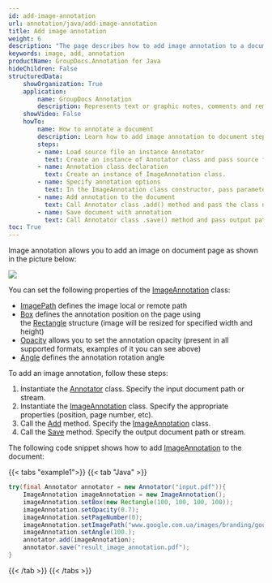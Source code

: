 ```yaml
---
id: add-image-annotation
url: annotation/java/add-image-annotation
title: Add image annotation
weight: 6
description: "The page describes how to add image annotation to a document using GroupDocs.Annotation for Java."
keywords: image, add, annotation
productName: GroupDocs.Annotation for Java
hideChildren: False
structuredData:
    showOrganization: True
    application:    
        name: GroupDocs Annotation
        description: Represents text or graphic notes, comments and remarks attached to a specific part of the content of the document using Java
    showVideo: False
    howTo:
        name: How to annotate a document
        description: Learn how to add image annotation to document step by step
        steps:
        - name: Load source file an instance Annotator
          text: Create an instance of Annotator class and pass source file path as a constructor parameter. You may specify absolute or relative file path as per your requirements. 
        - name: Annotation class declaration          
          text: Create an instance of ImageAnnotation class.
        - name: Specify annotation options 
          text: In the ImageAnnotation class constructor, pass parameters.
        - name: Add annotation to the document
          text: Call Annotator class .add() method and pass the class name ImageAnnotation.
        - name: Save document with annotation
          text: Call Annotator class .save() method and pass output path file.
toc: True
---
```

Image annotation allows you to add an image on document page as shown in the picture below:

![](/annotation/net/images/add-image-annotation.png)

You can set the following properties of the [ImageAnnotation](https://reference.groupdocs.com/annotation/java/com.groupdocs.annotation.models.annotationmodels/imageannotation/) class:

*   [ImagePath](https://reference.groupdocs.com/annotation/java/com.groupdocs.annotation.models.annotationmodels/imageannotation/#setImagePath-java.lang.String-) defines the image local or remote path
*   [Box](https://reference.groupdocs.com/annotation/java/com.groupdocs.annotation.models.annotationmodels/imageannotation/#setBox-com.groupdocs.annotation.models.Rectangle-) defines the annotation position on the page using the [Rectangle](https://reference.groupdocs.com/annotation/java/com.groupdocs.annotation.models/rectangle/) structure (image will be resized for specified width and height)
*   [Opacity](https://reference.groupdocs.com/annotation/java/com.groupdocs.annotation.models.annotationmodels/imageannotation/#setOpacity-java.lang.Double-) allows you to set the annotation opacity (present in all supported formats, examples of it you can see above)
*   [Angle](https://reference.groupdocs.com/annotation/java/com.groupdocs.annotation.models.annotationmodels/imageannotation/#setAngle-java.lang.Double-) defines the annotation rotation angle

To add an image annotation, follow these steps:

1.   Instantiate the [Annotator](https://reference.groupdocs.com/annotation/java/com.groupdocs.annotation/annotator/) class. Specify the input document path or stream.
2.   Instantiate the [ImageAnnotation](https://reference.groupdocs.com/annotation/java/com.groupdocs.annotation.models.annotationmodels/imageannotation/) class. Specify the appropriate properties (position, page number, etc).
3.   Call the [Add](https://reference.groupdocs.com/annotation/java/com.groupdocs.annotation/annotator/#add-com.groupdocs.annotation.models.annotationmodels.AnnotationBase-) method. Specify the [ImageAnnotation](https://reference.groupdocs.com/annotation/java/com.groupdocs.annotation.models.annotationmodels/imageannotation/) class.
4.   Call the [Save](https://reference.groupdocs.com/annotation/java/com.groupdocs.annotation/annotator/#save--) method. Specify the output document path or stream.

The following code snippet shows how to add [ImageAnnotation](https://reference.groupdocs.com/annotation/java/com.groupdocs.annotation.models.annotationmodels/imageannotation/) to the document:

{{< tabs "example1">}}
{{< tab "Java" >}}
```java
try(final Annotator annotator = new Annotator("input.pdf")){
	ImageAnnotation imageAnnotation = new ImageAnnotation();
	imageAnnotation.setBox(new Rectangle(100, 100, 100, 100));
	imageAnnotation.setOpacity(0.7);
	imageAnnotation.setPageNumber(0);
	imageAnnotation.setImagePath("www.google.com.ua/images/branding/googlelogo/2x/googlelogo_color_92x30dp.png");
	imageAnnotation.setAngle(100.);
	annotator.add(imageAnnotation);
	annotator.save("result_image_annotation.pdf");
}
```
{{< /tab >}}
{{< /tabs >}}
